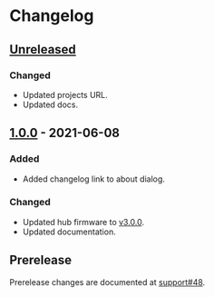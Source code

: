 <!-- Refer to https://keepachangelog.com/en/1.0.0/ for guidance. -->

# Changelog

## [Unreleased]

### Changed
- Updated projects URL.
- Updated docs.

## [1.0.0] - 2021-06-08

### Added
- Added changelog link to about dialog.

### Changed
- Updated hub firmware to [v3.0.0].
- Updated documentation.

## Prerelease

Prerelease changes are documented at [support#48].


<!-- let's try to keep this list sorted -->
[support#48]: https://github.com/pybricks/support/issues/48
[v3.0.0]: https://github.com/pybricks/pybricks-micropython/blob/master/CHANGELOG.md#300---2021-06-08

[Unreleased]: https://github.com/pybricks/pybricks-code/compare/v1.0.0...HEAD
[1.0.0]: https://github.com/pybricks/pybricks-code/compare/v1.0.0-rc.2...v1.0.0
